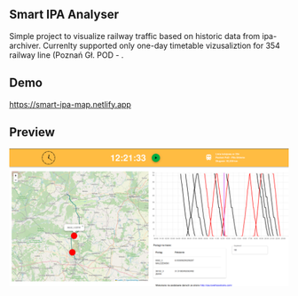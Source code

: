 ## Smart IPA Analyser

Simple project to visualize railway traffic based on historic data from ipa-archiver.
Currenlty supported only one-day timetable vizusaliztion for 354 railway line (Poznań Gł. POD - .

## Demo

https://smart-ipa-map.netlify.app

## Preview 
<img src='screen.png'/>
